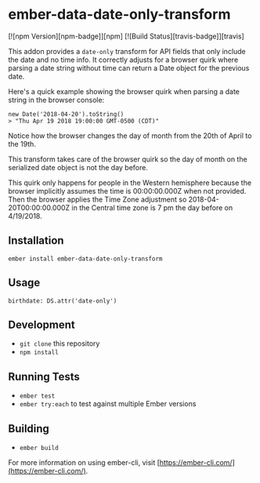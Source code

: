 # ember-data-date-only-transform
[![npm Version][npm-badge]][npm]
[![Build Status][travis-badge]][travis]

This addon provides a `date-only` transform for API fields that only include the date and no time info. It correctly adjusts for a browser quirk where parsing a date string without time can return a Date object for the previous date.

Here's a quick example showing the browser quirk when parsing a date string in the browser console:
```
new Date('2018-04-20').toString()
> "Thu Apr 19 2018 19:00:00 GMT-0500 (CDT)"
```
Notice how the browser changes the day of month from the 20th of April to the 19th.

This transform takes care of the browser quirk so the day of month on the serialized date object is not the day before.

This quirk only happens for people in the Western hemisphere because the browser implicitly assumes the time is 00:00:00.000Z when not provided. Then the browser applies the Time Zone adjustment so 2018-04-20T00:00:00.000Z in the Central time zone is 7 pm the day before on 4/19/2018.

## Installation

```
ember install ember-data-date-only-transform
```

## Usage

```
birthdate: DS.attr('date-only')
```

## Development

* `git clone` this repository
* `npm install`

## Running Tests

* `ember test`
* `ember try:each` to test against multiple Ember versions

## Building

* `ember build`

For more information on using ember-cli, visit [https://ember-cli.com/](https://ember-cli.com/).
